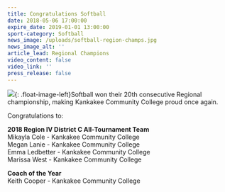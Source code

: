 ```yaml
---
title: Congratulations Softball
date: 2018-05-06 17:00:00
expire_date: 2019-01-01 13:00:00
sport-category: Softball
news_image: /uploads/softball-region-champs.jpg
news_image_alt: ''
article_lead: Regional Champions
video_content: false
video_link: ''
press_release: false
---
```


![](/uploads/softball-region-champs.jpg){: .float-image-left}Softball won their 20th consecutive Regional championship, making Kankakee Community College proud once again.&nbsp;

Congratulations to:

**2018 Region IV District C All-Tournament Team**<br>Mikayla Cole - Kankakee Community College<br>Megan Lanie - Kankakee Community College<br>Emma Ledbetter - Kankakee Community College<br>Marissa West - Kankakee Community College

**Coach of the Year**<br>Keith Cooper - Kankakee Community College
